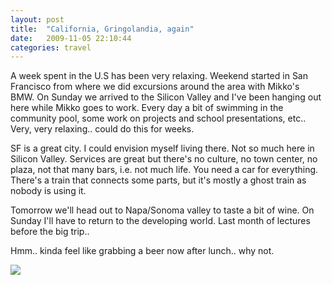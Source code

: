 ```yaml
---
layout: post
title:  "California, Gringolandia, again"
date:   2009-11-05 22:10:44 
categories: travel 
---
```

A week spent in the U.S has been very relaxing. Weekend started in San Francisco from where we did excursions around the area with Mikko's BMW. On Sunday we arrived to the Silicon Valley and I've been hanging out here while Mikko goes to work. Every day a bit of swimming in the community pool, some work on projects and school presentations, etc.. Very, very relaxing.. could do this for weeks.

SF is a great city. I could envision myself living there. Not so much here in Silicon Valley. Services are great but there's no culture, no town center, no plaza, not that many bars, i.e. not much life. You need a car for everything. There's a train that connects some parts, but it's mostly a ghost train as nobody is using it.

Tomorrow we'll head out to Napa/Sonoma valley to taste a bit of wine. On Sunday I'll have to return to the developing world. Last month of lectures before the big trip..

Hmm.. kinda feel like grabbing a beer now after lunch.. why not.

<img src=e6a3e36a7590d00175b96a92a9b5a0e2.jpg />
